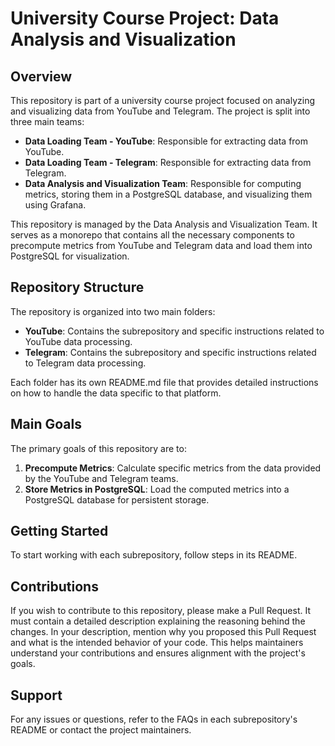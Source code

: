 # University Course Project: Data Analysis and Visualization

## Overview

This repository is part of a university course project focused on analyzing and visualizing data from YouTube and Telegram. The project is split into three main teams:

- **Data Loading Team - YouTube**: Responsible for extracting data from YouTube.
- **Data Loading Team - Telegram**: Responsible for extracting data from Telegram.
- **Data Analysis and Visualization Team**: Responsible for computing metrics, storing them in a PostgreSQL database, and visualizing them using Grafana.

This repository is managed by the Data Analysis and Visualization Team. It serves as a monorepo that contains all the necessary components to precompute metrics from YouTube and Telegram data and load them into PostgreSQL for visualization.

## Repository Structure

The repository is organized into two main folders:

- **YouTube**: Contains the subrepository and specific instructions related to YouTube data processing.
- **Telegram**: Contains the subrepository and specific instructions related to Telegram data processing.

Each folder has its own README.md file that provides detailed instructions on how to handle the data specific to that platform.

## Main Goals

The primary goals of this repository are to:

1.  **Precompute Metrics**: Calculate specific metrics from the data provided by the YouTube and Telegram teams.
2.  **Store Metrics in PostgreSQL**: Load the computed metrics into a PostgreSQL database for persistent storage.

## Getting Started

To start working with each subrepository, follow steps in its README.

## Contributions

If you wish to contribute to this repository, please make a Pull Request. It must contain a detailed description explaining the reasoning behind the changes. In your description, mention why you proposed this Pull Request and what is the intended behavior of your code. This helps maintainers understand your contributions and ensures alignment with the project's goals.

## Support

For any issues or questions, refer to the FAQs in each subrepository's README or contact the project maintainers.
